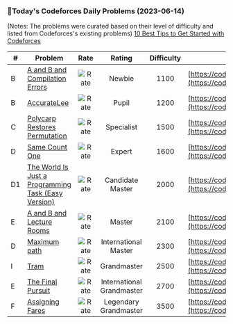 ### 🌟Today's Codeforces Daily Problems (2023-06-14)
(Notes: The problems were curated based on their level of difficulty and listed from Codeforces's existing problems)
[10 Best Tips to Get Started with Codeforces](https://github.com/ika9810/Codeforces-Daily-Problems/blob/main/10%20Best%20Tips%20to%20Get%20Started%20with%20Codeforces.md)

| # | Problem | Rate| Rating | Difficulty | Contest |
|---| ----- | :--------: | :----------: | :----------: | ---------- |
|B|[A and B and Compilation Errors](https://codeforces.com/contest/519/problem/B)|![Rate](https://img.shields.io/badge/Newbie-1100-lightgrey)|Newbie|1100|[https://codeforces.com/contest/519](https://codeforces.com/contest/519)|
|B|[AccurateLee](https://codeforces.com/contest/1369/problem/B)|![Rate](https://img.shields.io/badge/Pupil-1200-brightgreen)|Pupil|1200|[https://codeforces.com/contest/1369](https://codeforces.com/contest/1369)|
|C|[Polycarp Restores Permutation](https://codeforces.com/contest/1141/problem/C)|![Rate](https://img.shields.io/badge/Specialist-1500-9cf)|Specialist|1500|[https://codeforces.com/contest/1141](https://codeforces.com/contest/1141)|
|D|[Same Count One](https://codeforces.com/contest/1774/problem/D)|![Rate](https://img.shields.io/badge/Expert-1600-blue)|Expert|1600|[https://codeforces.com/contest/1774](https://codeforces.com/contest/1774)|
|D1|[The World Is Just a Programming Task (Easy Version)](https://codeforces.com/contest/1248/problem/D1)|![Rate](https://img.shields.io/badge/Candidate%20Master-2000-blueviolet)|Candidate Master|2000|[https://codeforces.com/contest/1248](https://codeforces.com/contest/1248)|
|E|[A and B and Lecture Rooms](https://codeforces.com/contest/519/problem/E)|![Rate](https://img.shields.io/badge/Master-2100-orange)|Master|2100|[https://codeforces.com/contest/519](https://codeforces.com/contest/519)|
|D|[Maximum path](https://codeforces.com/contest/762/problem/D)|![Rate](https://img.shields.io/badge/International%20Master-2300-orange)|International Master|2300|[https://codeforces.com/contest/762](https://codeforces.com/contest/762)|
|I|[Tram](https://codeforces.com/contest/39/problem/I)|![Rate](https://img.shields.io/badge/Grandmaster-2500-red)|Grandmaster|2500|[https://codeforces.com/contest/39](https://codeforces.com/contest/39)|
|E|[The Final Pursuit](https://codeforces.com/contest/1543/problem/E)|![Rate](https://img.shields.io/badge/International%20Grandmaster-2700-red)|International Grandmaster|2700|[https://codeforces.com/contest/1543](https://codeforces.com/contest/1543)|
|F|[Assigning Fares](https://codeforces.com/contest/1322/problem/F)|![Rate](https://img.shields.io/badge/Legendary%20Grandmaster-3500-red)|Legendary Grandmaster|3500|[https://codeforces.com/contest/1322](https://codeforces.com/contest/1322)|
